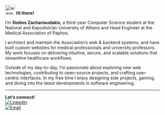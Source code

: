 <p align="left">
  <img src="https://raw.githubusercontent.com/stelioszach03/​stelioszach03/main/.github/assets/wave.png" width="32" alt="wave" />
  <strong>Hi there!</strong>
</p>

I’m **Stelios Zacharioudakis**, a third-year Computer Science student at the National and Kapodistrian University of Athens and Head Engineer at the Medical Association of Paphos.

I architect and maintain the Association’s web & backend systems, and have built custom websites for medical professionals and university professors. My work focuses on delivering intuitive, secure, and scalable solutions that streamline healthcare workflows.

Outside of my day-to-day, I’m passionate about exploring new web technologies, contributing to open-source projects, and crafting user-centric interfaces. In my free time I enjoy designing side projects, gaming, and diving into the latest developments in software engineering.

---

**Let’s connect!**  
[![LinkedIn](https://img.shields.io/badge/LinkedIn-Connect-blue?logo=linkedin)](https://www.linkedin.com/in/stelioszacharioudakis)  
[![Email](https://img.shields.io/badge/Email-✉️-grey?logo=gmail)](mailto:sjzacha@gmail.com)
